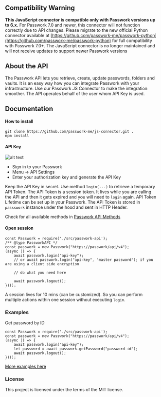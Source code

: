 ## Compatibility Warning

**This JavaScript connector is compatible only with Passwork versions up to 6.x.** For Passwork 7.0 and newer, this connector will not function correctly due to API changes. Please migrate to the new official Python connector available at [https://github.com/passwork-me/passwork-python](https://github.com/passwork-me/passwork-python) for full compatibility with Passwork 7.0+. The JavaScript connector is no longer maintained and will not receive updates to support newer Passwork versions

## About the API
The Passwork API lets you retrieve, create, update passwords, folders and vaults. It is an easy way how you can integrate Passwork with your infrastructure. Use our Passwork JS Connector to make the integration smoother. The API operates behalf of the user whom API Key is used.

## Documentation

#### How to install
```shell script
git clone https://github.com/passwork-me/js-connector.git .
npm install
```

#### API Key

![alt text](./passwork.png)

- Sign in to your Passwork
- Menu → API Settings
- Enter your authorization key and generate the API Key

Keep the API Key in secret. Use method `login(...)` to retrieve a temporary API Token.
The API Token is a session token. It lives while you are calling the API and then it gets expired and you will need to `login` again.
API Token Lifetime can be set up in your Passwork.
The API Token is stored in `passswork` instance under the hood and sent in HTTP Header. 


Check for all available methods in
[Passwork API Methods](./src/passwork-interface.js)

#### Open session

```JS
const Passwork = require('./src/passwork-api');
/** @type PassworkAPI */
const passwork = new Passwork("https://passwork/api/v4");
(async () => {
    await passwork.login("api-key");
    // or await passwork.login("api-key", "master password"); if you are using a client side encryption 

    // do what you need here

    await passwork.logout();
})();
```


A session lives for 10 mins (can be customized).
So you can perform multiple actions within one session without executing `login`.

### Examples
Get password by ID

```JS
const Passwork = require('./src/passwork-api');
const passwork = new Passwork("https://passwork/api/v4");
(async () => {
    await passwork.login("api-key");
    let password = await passwork.getPassword("password-id");
    await passwork.logout();
})();
```

[More examples here](./examples)


### License
This project is licensed under the terms of the MIT license.

